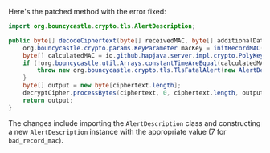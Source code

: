 Here's the patched method with the error fixed:

```java
import org.bouncycastle.crypto.tls.AlertDescription;

public byte[] decodeCiphertext(byte[] receivedMAC, byte[] additionalData, byte[] ciphertext) throws java.io.IOException {
    org.bouncycastle.crypto.params.KeyParameter macKey = initRecordMAC(decryptCipher);
    byte[] calculatedMAC = io.github.hapjava.server.impl.crypto.PolyKeyCreator.create(macKey, additionalData, ciphertext);
    if (!org.bouncycastle.util.Arrays.constantTimeAreEqual(calculatedMAC, receivedMAC)) {
        throw new org.bouncycastle.crypto.tls.TlsFatalAlert(new AlertDescription(7));
    }
    byte[] output = new byte[ciphertext.length];
    decryptCipher.processBytes(ciphertext, 0, ciphertext.length, output, 0);
    return output;
}
```

The changes include importing the `AlertDescription` class and constructing a new `AlertDescription` instance with the appropriate value (7 for `bad_record_mac`).